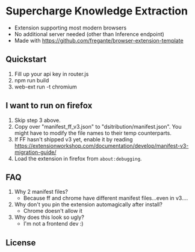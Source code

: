 # Supercharge Knowledge Extraction

- Extension supporting most modern browsers
- No additional server needed (other than Inference endpoint)
- Made with https://github.com/fregante/browser-extension-template

## Quickstart

1. Fill up your api key in router.js
2. npm run build
3. web-ext run -t chromium

## I want to run on firefox

1. Skip step 3 above.
2. Copy over "manifest_ff_v3.json" to "dsitribution/manifest.json". You might have to modify the file names to their temp counterparts.
3. If FF hasn't shipped v3 yet, enable it by reading https://extensionworkshop.com/documentation/develop/manifest-v3-migration-guide/
4. Load the extension in firefox from `about:debugging`.

## FAQ

1. Why 2 manifest files?
   - Because ff and chrome have different manifest files...even in v3....
2. Why don't you pin the extension automagically after install?
   - Chrome doesn't allow it
3. Why does this look so ugly?
   - I'm not a frontend dev :)

## License

 <TODO>
